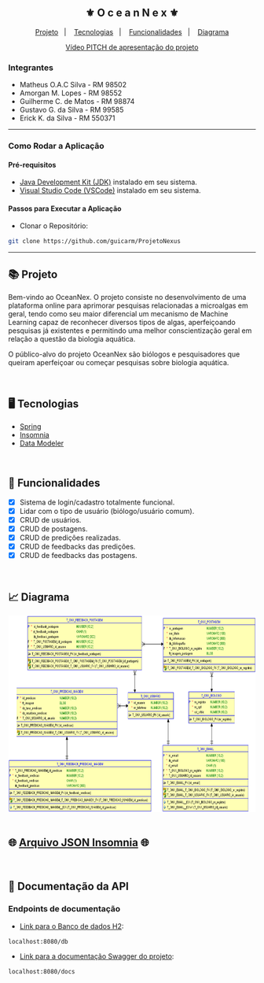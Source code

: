 <div align="center">
    <h2>⚜️ O c e a n N e x ⚜️</h2>
</div>

<p align="center">
    <a href="#-projeto">Projeto</a>&nbsp;&nbsp;&nbsp;|&nbsp;&nbsp;&nbsp;
    <a href="#-tecnologias">Tecnologias</a>&nbsp;&nbsp;&nbsp;|&nbsp;&nbsp;&nbsp;
    <a href="#-funcionalidades">Funcionalidades</a>&nbsp;&nbsp;&nbsp;|&nbsp;&nbsp;&nbsp;
    <a href="#-diagrama">Diagrama</a>
</p>

<p align="center"> <a href="https://youtu.be/e6-Bkei8G5M?si=_ofCC3A79gf6vVgP">Vídeo PITCH de apresentação do projeto</a></p>

<h3>Integrantes</h3>

- Matheus O.A.C Silva - RM 98502
- Amorgan M. Lopes - RM 98552
- Guilherme C. de Matos - RM 98874
- Gustavo G. da Silva - RM 99585
- Erick K. da Silva - RM 550371

--------------------------------------------------
<h3>Como Rodar a Aplicação </h3>

<h4>Pré-requisitos</h4> 

- [Java Development Kit (JDK)](https://www.oracle.com/java/technologies/downloads/#java11) instalado em seu sistema.
- [Visual Studio Code (VSCode)](https://code.visualstudio.com) instalado em seu sistema.

<h4>Passos para Executar a Aplicação</h4> 

- Clonar o Repositório:
```bash
git clone https://github.com/guicarm/ProjetoNexus
```

--------------------------------------------------

## 📚 Projeto 

<p>Bem-vindo ao OceanNex. O projeto consiste no desenvolvimento de uma plataforma online para aprimorar pesquisas relacionadas a microalgas em geral, tendo como seu maior diferencial um mecanismo de Machine Learning capaz de reconhecer diversos tipos de algas, aperfeiçoando pesquisas já existentes e permitindo uma melhor conscientização geral em relação a questão da biologia aquática.</p>
<p>O público-alvo do projeto OceanNex são biólogos e pesquisadores que queiram aperfeiçoar ou começar pesquisas sobre biologia aquática.</p>

<br/>

## 🖥 Tecnologias

- [Spring](https://spring.io)
- [Insomnia](https://insomnia.rest/download)
- [Data Modeler](https://www.oracle.com/database/sqldeveloper/technologies/sql-data-modeler/download/)

<br/>

## 🧾 Funcionalidades

- [x] Sistema de login/cadastro totalmente funcional.
- [x] Lidar com o tipo de usuário (biólogo/usuário comum).
- [x] CRUD de usuários.
- [x] CRUD de postagens.
- [x] CRUD de predições realizadas.
- [x] CRUD de feedbacks das predições.
- [x] CRUD de feedbacks das postagens.
      
<br/>

## 📈 Diagrama

<div>
    <img src="./documents/DER.png" alt="Diagrama de classes" height="400px"/>
</div>

<br/>

## 🌐 [Arquivo JSON Insomnia](./documents/Insomnia_2024-06-04.json) 🌐

<br/>

## 📃 Documentação da API

<h3> Endpoints de documentação </h3>

- [Link para o Banco de dados H2](localhost:8080/db):
```
localhost:8080/db
```

- [Link para a documentação Swagger do projeto](localhost:8080/docs):
```
localhost:8080/docs
```

